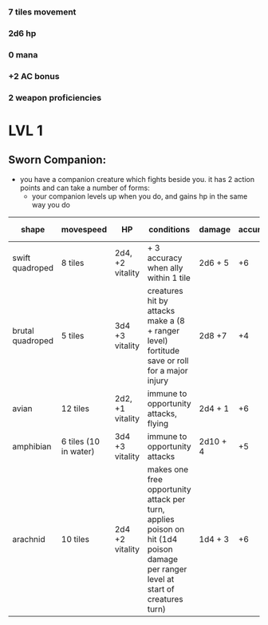 ### 7 tiles movement

### 2d6 hp 

### 0 mana 

### +2 AC bonus 

### 2 weapon proficiencies

# LVL 1

## Sworn Companion:

  + you have a companion creature which fights beside you. it has 2 action points and can take a number of forms:
    + your companion levels up when you do, and gains hp in the same way you do
    
      
| shape | movespeed | HP | conditions | damage | accuracy | armor class |
| --- | --- | --- | --- | --- | --- | --- |
| swift quadroped | 8 tiles | 2d4, +2 vitality | + 3 accuracy when ally within 1 tile | 2d6 + 5 | +6 | 16 |
| brutal quadroped | 5 tiles | 3d4 +3 vitality | creatures hit by attacks make a (8 + ranger level) fortitude save or roll for a major injury| 2d8 +7 |+4| 17 |
| avian | 12 tiles | 2d2, +1 vitality | immune to opportunity attacks, flying | 2d4 + 1 | +6 | 22 |
| amphibian | 6 tiles (10 in water) | 3d4 +3 vitality | immune to opportunity attacks | 2d10 + 4 |+5| 17 (22 in water)|
| arachnid | 10 tiles | 2d4 +2 vitality | makes one free opportunity attack per turn, applies poison on hit (1d4 poison damage per ranger level at start of creatures turn)| 1d4 + 3 | +6 | 18 |
